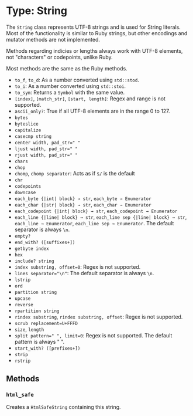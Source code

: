 # Type: String

The `String` class represents UTF-8 strings and is used for String literals. Most of the functionality is similar to Ruby strings, but other encodings and mutator methods are not implemented.

Methods regarding indicies or lengths always work with UTF-8 elements, not "characters" or codepoints, unlike Ruby.

Most methods are the same as the Ruby methods.

   * `to_f`, `to_d`: As a number converted using `std::stod`.
   * `to_i`: As a number converted using `std::stoi`.
   * `to_sym`: Returns a `Symbol` with the same value.
   * `[index]`, `[match_str]`, `[start, length]`: Regex and range is not supported.
   * `ascii_only?`: True if all UTF-8 elements are in the range 0 to 127.
   * `bytes`
   * `byteslice`
   * `capitalize`
   * `casecmp string`
   * `center width, pad_str=" "`
   * `ljust width, pad_str=" "`
   * `rjust width, pad_str=" "`
   * `chars`
   * `chop`
   * `chomp`, `chomp separator`: Acts as if `$/` is the default
   * `chr`
   * `codepoints`
   * `downcase`
   * `each_byte {|int| block} → str`, `each_byte → Enumerator`
   * `each_char {|str| block} → str`, `each_char → Enumerator`
   * `each_codepoint {|int| block} → str`, `each_codepoint → Enumerator`
   * `each_line {|line| block} → str`, `each_line sep {|line| block} → str`,
     `each_line → Enumerator`, `each_line sep → Enumerator`.
     The default separator is always `\n`.
   * `empty?`
   * `end_with? ([suffixes+])`
   * `getbyte index`
   * `hex`
   * `include? string`
   * `index substring, offset=0`: Regex is not supported.
   * `lines separator="\n"`: The default separator is always `\n`.
   * `lstrip`
   * `ord`
   * `partition string`
   * `upcase`
   * `reverse`
   * `rpartition string`
   * `rindex substring`, `rindex substring, offset`: Regex is not supported.
   * `scrub replacement=U+FFFD`
   * `size`, `length`
   * `split pattern=" ", limit=0`: Regex is not supported. The default pattern is always " ".
   * `start_with? ([prefixes+])`
   * `strip`
   * `rstrip`

## Methods
### `html_safe`
Creates a `HtmlSafeString` containing this string.
